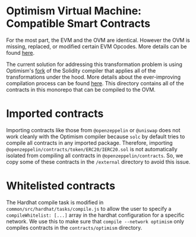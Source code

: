 # Optimism Virtual Machine: Compatible Smart Contracts

For the most part, the EVM and the OVM are identical. However the OVM is missing, replaced, or modified certain EVM Opcodes. More details can be found [here](https://community.optimism.io/docs/protocol/evm-comparison.html#frontmatter-title).

The current solution for addressing this transformation problem is using Optimism's [fork](https://github.com/ethereum-optimism/solidity) of the Solidity compiler that applies all of the transformations under the hood. More details about the ever-improving compilation process can be found [here](https://community.optimism.io/docs/developers/integration.html#writing-contracts). This directory contains all of the contracts in this monorepo that can be compiled to the OVM.

# Imported contracts

Importing contracts like those from `@openzeppelin` or `@uniswap` does not work cleanly with the Optimism compiler because `solc` by default tries to compile all contracts in any imported package. Therefore, importing `@openzeppelin/contracts/token/ERC20/IERC20.sol` is not automatically isolated from compiling all contracts in `@openzeppelin/contracts`. So, we copy some of these contracts in the `/external` directory to avoid this issue.

# Whitelisted contracts

The Hardhat compile task is modified in `common/src/hardhat/tasks/compile.js` to allow the user to specify a `compileWhitelist: [...]` array in the hardhat configuration for a specific network. We use this to make sure that `compile --network optimism` only compiles contracts in the `contracts/optimism` directory.
